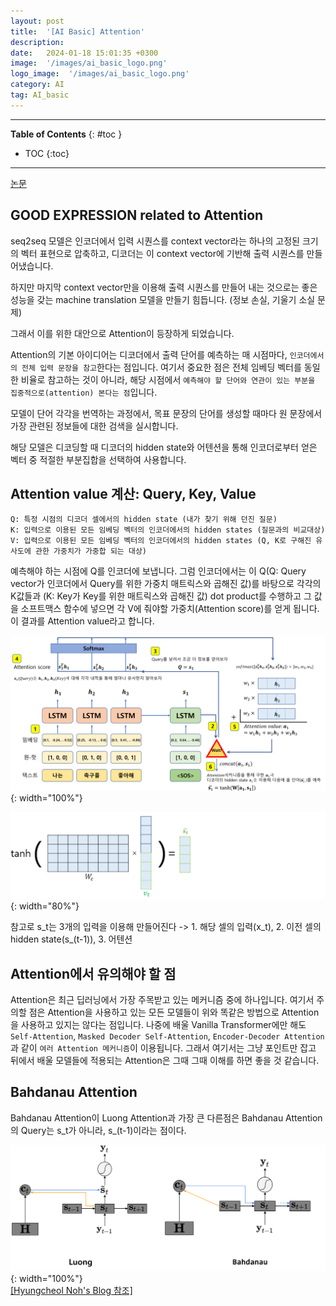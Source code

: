 ```yaml
---
layout: post
title:  '[AI Basic] Attention'
description: 
date:   2024-01-18 15:01:35 +0300
image:  '/images/ai_basic_logo.png'
logo_image:  '/images/ai_basic_logo.png'
category: AI
tag: AI_basic
---
```

---

**Table of Contents**
{: #toc }
*  TOC
{:toc}

---

[논문](https://arxiv.org/pdf/1508.04025.pdf)

## GOOD EXPRESSION related to Attention

seq2seq 모델은 인코더에서 입력 시퀀스를 context vector라는 하나의 고정된 크기의 벡터 표현으로 압축하고, 디코더는 이 context vector에 기반해 출력 시퀀스를 만들어냈습니다.  

하지만 마지막 context vector만을 이용해 출력 시퀀스를 만들어 내는 것으로는 좋은 성능을 갖는 machine translation 모델을 만들기 힘듭니다. (정보 손실, 기울기 소실 문제)  

그래서 이를 위한 대안으로 Attention이 등장하게 되었습니다.  

Attention의 기본 아이디어는 디코더에서 출력 단어를 예측하는 매 시점마다, `인코더에서의 전체 입력 문장을 참고`한다는 점입니다. 여기서 중요한 점은 전체 임베딩 벡터를 동일한 비율로 참고하는 것이 아니라, 해당 시점에서 `예측해야 할 단어와 연관이 있는 부분을 집중적으로(attention) 본다는 점`입니다.  

모델이 단어 각각을 번역하는 과정에서, 목표 문장의 단어를 생성할 때마다 원 문장에서 가장 관련된 정보들에 대한 검색을 실시합니다.  

해당 모델은 디코딩할 때 디코더의 hidden state와 어텐션을 통해 인코더로부터 얻은 벡터 중 적절한 부분집합을 선택하여 사용합니다.  

## Attention value 계산: Query, Key, Value  

```
Q: 특정 시점의 디코더 셀에서의 hidden state (내가 찾기 위해 던진 질문)
K: 입력으로 이용된 모든 임베딩 벡터의 인코더에서의 hidden states (질문과의 비교대상)
V: 입력으로 이용된 모든 임베딩 벡터의 인코더에서의 hidden states (Q, K로 구해진 유사도에 관한 가중치가 가중합 되는 대상)
```  

예측해야 하는 시점에 Q를 인코더에 보냅니다. 그럼 인코더에서는 이 Q(Q: Query vector가 인코더에서 Query를 위한 가중치 매트릭스와 곱해진 값)를 바탕으로 각각의 K값들과 (K: Key가 Key를 위한 매트릭스와 곱해진 값) dot product를 수행하고 그 값을 소프트맥스 함수에 넣으면 각 V에 줘야할 가중치(Attention score)를 얻게 됩니다. 이 결과를 Attention value라고 합니다.  

![](/images/attention_1.png){: width="100%"}  

![](/images/attention_2.png){: width="80%"}  

참고로 s_t는 3개의 입력을 이용해 만들어진다 -> 1. 해당 셀의 입력(x_t), 2. 이전 셀의 hidden state(s_(t-1)), 3.  어텐션

## Attention에서 유의해야 할 점

Attention은 최근 딥러닝에서 가장 주목받고 있는 메커니즘 중에 하나입니다. 여기서 주의할 점은 Attention을 사용하고 있는 모든 모델들이 위와 똑같은 방법으로 Attention을 사용하고 있지는 않다는 점입니다. 나중에 배울 Vanilla Transformer에만 해도 `Self-Attention`, `Masked Decoder Self-Attention`, `Encoder-Decoder Attention`과 같이 `여러 Attention 메커니즘`이 이용됩니다. 그래서 여기서는 그냥 포인트만 잡고 뒤에서 배울 모델들에 적용되는 Attention은 그때 그때 이해를 하면 좋을 것 같습니다.  

## Bahdanau Attention

Bahdanau Attention이 Luong Attention과 가장 큰 다른점은 Bahdanau Attention의 Query는 s_t가 아니라, s_(t-1)이라는 점이다.  

![](/images/attention_3.png){: width="100%"}  
[[Hyungcheol Noh's Blog 참조]](https://hcnoh.github.io/2019-01-01-luong-attention)